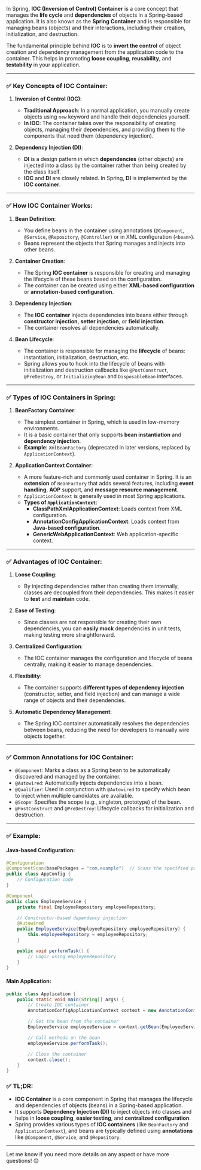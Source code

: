 In Spring, **IOC (Inversion of Control) Container** is a core concept that manages the **life cycle** and **dependencies** of objects in a Spring-based application. It is also known as the **Spring Container** and is responsible for managing beans (objects) and their interactions, including their creation, initialization, and destruction.

The fundamental principle behind **IOC** is to **invert the control** of object creation and dependency management from the application code to the container. This helps in promoting **loose coupling**, **reusability**, and **testability** in your application.

---

### ✅ **Key Concepts of IOC Container:**

1. **Inversion of Control (IOC)**:
    - **Traditional Approach**: In a normal application, you manually create objects using `new` keyword and handle their dependencies yourself.
    - **In IOC**: The container takes over the responsibility of creating objects, managing their dependencies, and providing them to the components that need them (dependency injection).

2. **Dependency Injection (DI)**:
    - **DI** is a design pattern in which **dependencies** (other objects) are injected into a class by the container rather than being created by the class itself.
    - **IOC** and **DI** are closely related. In Spring, **DI** is implemented by the **IOC container**.

---

### ✅ **How IOC Container Works:**

1. **Bean Definition**:
    - You define beans in the container using annotations (`@Component`, `@Service`, `@Repository`, `@Controller`) or in XML configuration (`<bean>`).
    - Beans represent the objects that Spring manages and injects into other beans.

2. **Container Creation**:
    - The Spring **IOC container** is responsible for creating and managing the lifecycle of these beans based on the configuration.
    - The container can be created using either **XML-based configuration** or **annotation-based configuration**.

3. **Dependency Injection**:
    - The **IOC container** injects dependencies into beans either through **constructor injection**, **setter injection**, or **field injection**.
    - The container resolves all dependencies automatically.

4. **Bean Lifecycle**:
    - The container is responsible for managing the **lifecycle** of beans: instantiation, initialization, destruction, etc.
    - Spring allows you to hook into the lifecycle of beans with initialization and destruction callbacks like `@PostConstruct`, `@PreDestroy`, or `InitializingBean` and `DisposableBean` interfaces.

---

### ✅ **Types of IOC Containers in Spring:**

1. **BeanFactory Container**:
    - The simplest container in Spring, which is used in low-memory environments.
    - It is a basic container that only supports **bean instantiation** and **dependency injection**.
    - **Example**: `XmlBeanFactory` (deprecated in later versions, replaced by `ApplicationContext`).

2. **ApplicationContext Container**:
    - A more feature-rich and commonly used container in Spring. It is an **extension** of `BeanFactory` that adds several features, including **event handling**, **AOP** support, and **message resource management**.
    - `ApplicationContext` is generally used in most Spring applications.
    - **Types of `ApplicationContext`**:
        - **ClassPathXmlApplicationContext**: Loads context from XML configuration.
        - **AnnotationConfigApplicationContext**: Loads context from **Java-based configuration**.
        - **GenericWebApplicationContext**: Web application-specific context.

---

### ✅ **Advantages of IOC Container:**

1. **Loose Coupling**:
    - By injecting dependencies rather than creating them internally, classes are decoupled from their dependencies. This makes it easier to **test** and **maintain** code.

2. **Ease of Testing**:
    - Since classes are not responsible for creating their own dependencies, you can **easily mock** dependencies in unit tests, making testing more straightforward.

3. **Centralized Configuration**:
    - The IOC container manages the configuration and lifecycle of beans centrally, making it easier to manage dependencies.

4. **Flexibility**:
    - The container supports **different types of dependency injection** (constructor, setter, and field injection) and can manage a wide range of objects and their dependencies.

5. **Automatic Dependency Management**:
    - The Spring IOC container automatically resolves the dependencies between beans, reducing the need for developers to manually wire objects together.

---

### ✅ **Common Annotations for IOC Container:**

- `@Component`: Marks a class as a Spring bean to be automatically discovered and managed by the container.
- `@Autowired`: Automatically injects dependencies into a bean.
- `@Qualifier`: Used in conjunction with `@Autowired` to specify which bean to inject when multiple candidates are available.
- `@Scope`: Specifies the scope (e.g., singleton, prototype) of the bean.
- `@PostConstruct` and `@PreDestroy`: Lifecycle callbacks for initialization and destruction.

---

### ✅ **Example:**

#### Java-based Configuration:

```java
@Configuration
@ComponentScan(basePackages = "com.example")  // Scans the specified package for beans
public class AppConfig {
    // Configuration code
}

@Component
public class EmployeeService {
    private final EmployeeRepository employeeRepository;

    // Constructor-based dependency injection
    @Autowired
    public EmployeeService(EmployeeRepository employeeRepository) {
        this.employeeRepository = employeeRepository;
    }

    public void performTask() {
        // Logic using employeeRepository
    }
}
```

#### Main Application:

```java
public class Application {
    public static void main(String[] args) {
        // Create IOC container
        AnnotationConfigApplicationContext context = new AnnotationConfigApplicationContext(AppConfig.class);

        // Get the bean from the container
        EmployeeService employeeService = context.getBean(EmployeeService.class);

        // Call methods on the bean
        employeeService.performTask();

        // Close the container
        context.close();
    }
}
```

### ✅ **TL;DR**:
- **IOC Container** is a core component in Spring that manages the lifecycle and dependencies of objects (beans) in a Spring-based application.
- It supports **Dependency Injection (DI)** to inject objects into classes and helps in **loose coupling**, **easier testing**, and **centralized configuration**.
- Spring provides various types of **IOC containers** (like `BeanFactory` and `ApplicationContext`), and beans are typically defined using **annotations** like `@Component`, `@Service`, and `@Repository`.

---

Let me know if you need more details on any aspect or have more questions! 😊